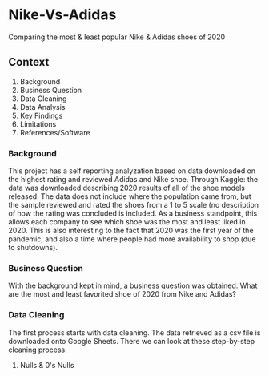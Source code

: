 # Nike-Vs-Adidas
Comparing the most &amp; least popular Nike &amp; Adidas shoes of 2020

## Context
1. Background
2. Business Question
3. Data Cleaning
4. Data Analysis
5. Key Findings
6. Limitations
7. References/Software

### Background
This project has a self reporting analyzation based on data downloaded on the highest rating and reviewed Adidas and Nike shoe. Through Kaggle: the data was downloaded describing 2020 results of all of the shoe models released. The data does not include where the population came from, but the sample reviewed and rated the shoes from a 1 to 5 scale (no description of how the rating was concluded is included. As a business standpoint, this allows each company to see which shoe was the most and least liked in 2020. This is also interesting to the fact that 2020 was the first year of the pandemic, and also a time where people had more availability to shop (due to shutdowns).

### Business Question
With the background kept in mind, a business question was obtained: 
What are the most and least favorited shoe of 2020 from Nike and Adidas?

### Data Cleaning
The first process starts with data cleaning. The data retrieved as a csv file is downloaded onto Google Sheets. There we can look at these step-by-step cleaning process:
1. Nulls & 0's
Nulls
